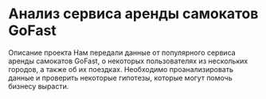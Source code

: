 # Анализ сервиса аренды самокатов GoFast
Описание проекта
Нам передали данные от популярного сервиса аренды самокатов GoFast, о некоторых пользователях из нескольких городов, а также об их поездках. Необходимо проанализировать данные и проверить некоторые гипотезы, которые могут помочь бизнесу вырасти.
